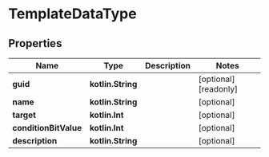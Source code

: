 
# TemplateDataType

## Properties
Name | Type | Description | Notes
------------ | ------------- | ------------- | -------------
**guid** | **kotlin.String** |  |  [optional] [readonly]
**name** | **kotlin.String** |  |  [optional]
**target** | **kotlin.Int** |  |  [optional]
**conditionBitValue** | **kotlin.Int** |  |  [optional]
**description** | **kotlin.String** |  |  [optional]



